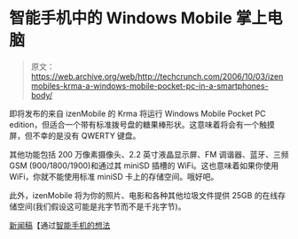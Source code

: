 # 智能手机中的 Windows Mobile 掌上电脑

> 原文：<https://web.archive.org/web/http://techcrunch.com/2006/10/03/izenmobiles-krma-a-windows-mobile-pocket-pc-in-a-smartphones-body/>

即将发布的来自 izenMobile 的 Krma 将运行 Windows Mobile Pocket PC edition，但适合一个带有标准拨号盘的糖果棒形状。这意味着将会有一个触摸屏，但不幸的是没有 QWERTY 键盘。

其他功能包括 200 万像素摄像头、2.2 英寸液晶显示屏、FM 调谐器、蓝牙、三频 GSM (900/1800/1900)和通过其 miniSD 插槽的 WiFi。这也意味着如果你使用 WiFi，你就不能使用标准 miniSD 卡上的存储空间。哦好吧。

此外，izenMobile 将为你的照片、电影和各种其他垃圾文件提供 25GB 的在线存储空间(我们假设这可能是兆字节而不是千兆字节)。

[新闻稿](https://web.archive.org/web/20150926123725/http://www.i-zenmobile.hotshotwebdesign.com/index.php?option=com_content&task=view&id=49&Itemid=53)【通过[智能手机的想法](https://web.archive.org/web/20150926123725/http://www.smartphonethoughts.com/index.php?&start=10&sid=1335b01f1c3171789b1edcbc98f7fdef)